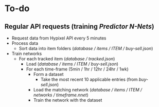# To-do

## Regular API requests (training *Predictor N-Nets*)

- Request data from Hypixel API every 5 minutes
- Process data
  - Sort data into item folders (*database / items / ITEM / buy-sell.json*)
- Train networks
  - For each tracked item (*database / tracked.json*)
    - Load (*database / items / ITEM / buy-sell.json*)
    - For each time-frame (5min / 1hr / 12hr / 24hr / 1wk)
      - Form a dataset
        - Take the most recent 10 applicable entries (from *buy-sell.json*)
      - Load the matching network (*database / items / ITEM / networks / timeframe.nnet*)
      - Train the network with the dataset